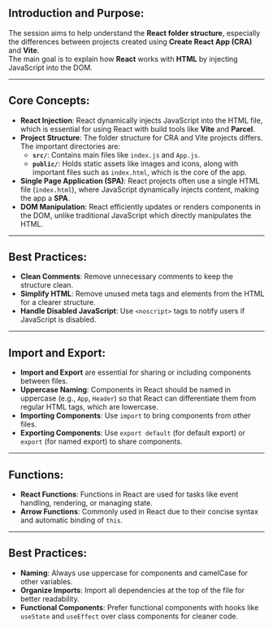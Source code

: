 ## Introduction and Purpose:

The session aims to help understand the **React folder structure**, especially the differences between projects created using **Create React App (CRA)** and **Vite**.  
The main goal is to explain how **React** works with **HTML** by injecting JavaScript into the DOM.

---

## Core Concepts:

- **React Injection**: React dynamically injects JavaScript into the HTML file, which is essential for using React with build tools like **Vite** and **Parcel**.
- **Project Structure**: The folder structure for CRA and Vite projects differs. The important directories are:
  - **`src/`**: Contains main files like `index.js` and `App.js`.
  - **`public/`**: Holds static assets like images and icons, along with important files such as `index.html`, which is the core of the app.
- **Single Page Application (SPA)**: React projects often use a single HTML file (`index.html`), where JavaScript dynamically injects content, making the app a **SPA**.
- **DOM Manipulation**: React efficiently updates or renders components in the DOM, unlike traditional JavaScript which directly manipulates the HTML.

---

## Best Practices:

- **Clean Comments**: Remove unnecessary comments to keep the structure clean.
- **Simplify HTML**: Remove unused meta tags and elements from the HTML for a clearer structure.
- **Handle Disabled JavaScript**: Use `<noscript>` tags to notify users if JavaScript is disabled.

---

## Import and Export:

- **Import and Export** are essential for sharing or including components between files.
- **Uppercase Naming**: Components in React should be named in uppercase (e.g., `App`, `Header`) so that React can differentiate them from regular HTML tags, which are lowercase.
- **Importing Components**: Use `import` to bring components from other files.
- **Exporting Components**: Use `export default` (for default export) or `export` (for named export) to share components.

---

## Functions:

- **React Functions**: Functions in React are used for tasks like event handling, rendering, or managing state.
- **Arrow Functions**: Commonly used in React due to their concise syntax and automatic binding of `this`.

---

## Best Practices:

- **Naming**: Always use uppercase for components and camelCase for other variables.
- **Organize Imports**: Import all dependencies at the top of the file for better readability.
- **Functional Components**: Prefer functional components with hooks like `useState` and `useEffect` over class components for cleaner code.
